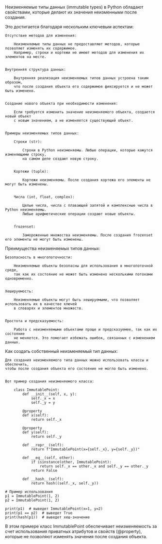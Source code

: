 

Неизменяемые типы данных (immutable types) в Python обладают свойствами,
которые делают их значения неизменными после создания.


Это достигается благодаря нескольким ключевым аспектам:

    Отсутствие методов для изменения:

        Неизменяемые типы данных не предоставляют методов, которые позволяют изменять их содержимое.
        Например, строки и кортежи не имеют методов для изменения их элементов на месте.


    Внутренняя структура данных:

        Внутренняя реализация неизменяемых типов данных устроена таким образом,
        что после создания объекта его содержимое фиксируется и не может быть изменено.


    Создание нового объекта при необходимости изменения:

        Если требуется изменить значение неизменяемого объекта, создается новый объект
        с новым значением, а не изменяется существующий объект.


    Примеры неизменяемых типов данных:

        Строки (str):

            Строки в Python неизменяемы. Любые операции, которые кажутся изменяющими строку,
            на самом деле создают новую строку.


        Кортежи (tuple):

            Кортежи неизменяемы. После создания кортежа его элементы не могут быть изменены.

          
        Числа (int, float, complex):

            Целые числа, числа с плавающей запятой и комплексные числа в Python неизменяемы.
            Любые арифметические операции создают новые объекты.


        frozenset:

            Замороженные множества неизменяемы. После создания frozenset его элементы не могут быть изменены.



Преимущества неизменяемых типов данных:

    Безопасность в многопоточности:

        Неизменяемые объекты безопасны для использования в многопоточной среде,
        так как их состояние не может быть изменено несколькими потоками одновременно.


    Хешируемость:

        Неизменяемые объекты могут быть хешируемыми, что позволяет использовать их в качестве ключей
        в словарях и элементов множеств.


    Простота и предсказуемость:

        Работа с неизменяемыми объектами проще и предсказуемее, так как их состояние
        не меняется. Это помогает избежать ошибок, связанных с изменением данных.



Как создать собственный неизменяемый тип данных:

    Для создания неизменяемого типа данных можно использовать классы и обеспечить,
    чтобы после создания объекта его состояние не могло быть изменено.


    Вот пример создания неизменяемого класса:

        class ImmutablePoint:
            def __init__(self, x, y):
                self._x = x
                self._y = y

            @property
            def x(self):
                return self._x

            @property
            def y(self):
                return self._y

            def __repr__(self):
                return f"ImmutablePoint(x={self._x}, y={self._y})"

            def __eq__(self, other):
                if isinstance(other, ImmutablePoint):
                    return self._x == other._x and self._y == other._y
                return False

            def __hash__(self):
                return hash((self._x, self._y))

    # Пример использования
    p1 = ImmutablePoint(1, 2)
    p2 = ImmutablePoint(1, 2)

    print(p1)  # выведет ImmutablePoint(x=1, y=2)
    print(p1 == p2)  # выведет True
    print(hash(p1))  # выведет хеш-значение



В этом примере класс ImmutablePoint обеспечивает неизменяемость за счет использования
приватных атрибутов и свойств (@property), которые не позволяют изменять значения после создания объекта.

